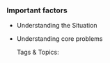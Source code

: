 ### Important factors

- Understanding the Situation
- Understanding core problems

   Tags & Topics:
   